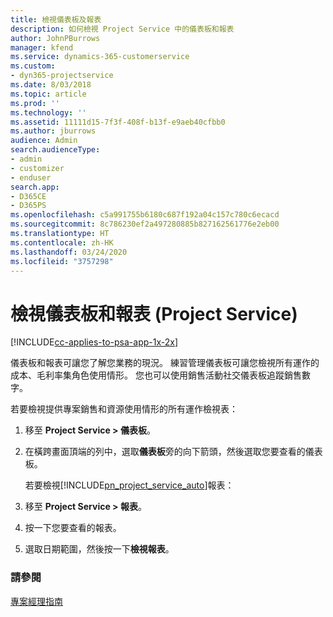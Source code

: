 ```yaml
---
title: 檢視儀表板及報表
description: 如何檢視 Project Service 中的儀表板和報表
author: JohnPBurrows
manager: kfend
ms.service: dynamics-365-customerservice
ms.custom:
- dyn365-projectservice
ms.date: 8/03/2018
ms.topic: article
ms.prod: ''
ms.technology: ''
ms.assetid: 11111d15-7f3f-408f-b13f-e9aeb40cfbb0
ms.author: jburrows
audience: Admin
search.audienceType:
- admin
- customizer
- enduser
search.app:
- D365CE
- D365PS
ms.openlocfilehash: c5a991755b6180c687f192a04c157c780c6ecacd
ms.sourcegitcommit: 8c786230ef2a497280885b827162561776e2eb00
ms.translationtype: HT
ms.contentlocale: zh-HK
ms.lasthandoff: 03/24/2020
ms.locfileid: "3757298"
---
```

# <a name="view-dashboards-and-reports-project-service"></a>檢視儀表板和報表 (Project Service)

[!INCLUDE[cc-applies-to-psa-app-1x-2x](../includes/cc-applies-to-psa-app-1x-2x.md)]

儀表板和報表可讓您了解您業務的現況。 練習管理儀表板可讓您檢視所有運作的成本、毛利率集角色使用情形。 您也可以使用銷售活動社交儀表板追蹤銷售數字。  
  
 若要檢視提供專案銷售和資源使用情形的所有運作檢視表：  
  
1. 移至 **Project Service > 儀表板**。  
  
2. 在橫跨畫面頂端的列中，選取**儀表板**旁的向下箭頭，然後選取您要查看的儀表板。  
  
   若要檢視[!INCLUDE[pn_project_service_auto](../includes/pn-project-service-auto.md)]報表：  
  
3. 移至 **Project Service > 報表**。  
  
4. 按一下您要查看的報表。  
  
5. 選取日期範圍，然後按一下**檢視報表**。  
  
### <a name="see-also"></a>請參閱  
 [專案經理指南](../project-service/project-manager-guide.md)
